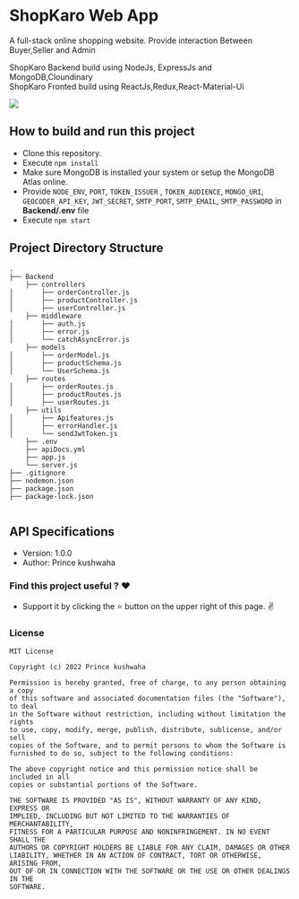 # ShopKaro Web App
A full-stack online shopping website. Provide interaction Between Buyer,Seller and Admin


ShopKaro Backend build using NodeJs, ExpressJs and MongoDB,Cloundinary
<br>
ShopKaro Fronted build using ReactJs,Redux,React-Material-Ui
<br>

![](github_assets/banner.png)

## How to build and run this project
* Clone this repository.
* Execute `npm install`
* Make sure MongoDB is installed your system or setup the MongoDB Atlas online.
* Provide ```NODE_ENV```, ```PORT```, ```TOKEN_ISSUER``` , ```TOKEN_AUDIENCE```, ```MONGO_URI```, ```GEOCODER_API_KEY```, ```JWT_SECRET```, ```SMTP_PORT```, ```SMTP_EMAIL```, ```SMTP_PASSWORD``` in **Backend/.env** file
* Execute `npm start`

 ## Project Directory Structure
```
.
├── Backend
    ├── controllers
│       ├── orderController.js
│       ├── productController.js
│       ├── userController.js
    ├── middleware
│       ├── auth.js
│       ├── error.js
│       └── catchAsyncError.js
    ├── models
│       ├── orderModel.js
│       ├── productSchema.js
│       └── UserSchema.js
    ├── routes
│       ├── orderRoutes.js
│       ├── productRoutes.js
│       ├── userRoutes.js
    ├── utils
│       ├── Apifeatures.js
│       ├── errorHandler.js
│       └── sendJwtToken.js
    ├── .env
    ├── apiDocs.yml
    ├── app.js
    └── server.js
├── .gitignore
├── nodemon.json
├── package.json
├── package-lock.json


```
## API Specifications

- Version: 1.0.0
- Author: Prince kushwaha

### Find this project useful ? :heart:
* Support it by clicking the :star: button on the upper right of this page. :v:

### License
```
MIT License

Copyright (c) 2022 Prince kushwaha

Permission is hereby granted, free of charge, to any person obtaining a copy
of this software and associated documentation files (the "Software"), to deal
in the Software without restriction, including without limitation the rights
to use, copy, modify, merge, publish, distribute, sublicense, and/or sell
copies of the Software, and to permit persons to whom the Software is
furnished to do so, subject to the following conditions:

The above copyright notice and this permission notice shall be included in all
copies or substantial portions of the Software.

THE SOFTWARE IS PROVIDED "AS IS", WITHOUT WARRANTY OF ANY KIND, EXPRESS OR
IMPLIED, INCLUDING BUT NOT LIMITED TO THE WARRANTIES OF MERCHANTABILITY,
FITNESS FOR A PARTICULAR PURPOSE AND NONINFRINGEMENT. IN NO EVENT SHALL THE
AUTHORS OR COPYRIGHT HOLDERS BE LIABLE FOR ANY CLAIM, DAMAGES OR OTHER
LIABILITY, WHETHER IN AN ACTION OF CONTRACT, TORT OR OTHERWISE, ARISING FROM,
OUT OF OR IN CONNECTION WITH THE SOFTWARE OR THE USE OR OTHER DEALINGS IN THE
SOFTWARE.
```

